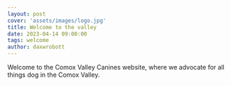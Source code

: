 ```yaml
---
layout: post
cover: 'assets/images/logo.jpg'
title: Welcome to the valley
date: 2023-04-14 09:00:00
tags: welcome
author: daxwrobott
---
```


<p>Welcome to the Comox Valley Canines website, where we advocate for all things dog in the Comox Valley.</p>
